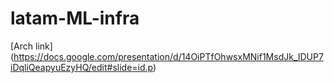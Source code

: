 # latam-ML-infra

[Arch link] (https://docs.google.com/presentation/d/14OiPTfOhwsxMNif1MsdJk_IDUP7iDqliQeapyuEzyHQ/edit#slide=id.p) 

